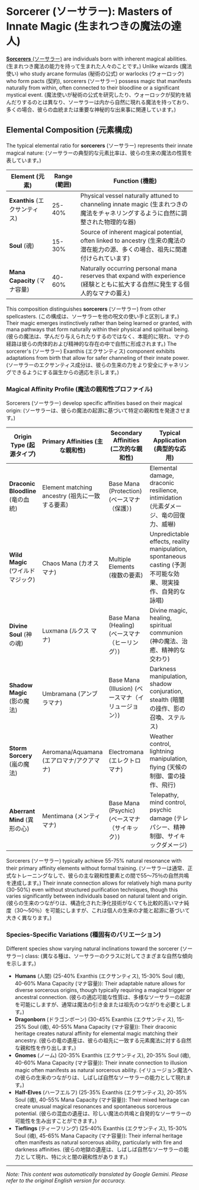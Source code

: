# **Sorcerer** (ソーサラー): Masters of Innate Magic (生まれつきの魔法の達人)

[**Sorcerers** (ソーサラー)](/codex/Classes/Sorcerer/Sorcerer.md) are individuals born with inherent magical abilities. (生まれつき魔法の能力を持って生まれた人々のことです。) Unlike wizards (魔法使い) who study arcane formulas (秘術の公式) or warlocks (ウォーロック) who form pacts (契約), sorcerers (ソーサラー) possess magic that manifests naturally from within, often connected to their bloodline or a significant mystical event. (魔法使いが秘術の公式を研究したり、ウォーロックが契約を結んだりするのとは異なり、ソーサラーは内から自然に現れる魔法を持っており、多くの場合、彼らの血統または重要な神秘的な出来事に関連しています。)

## Elemental Composition (元素構成)

The typical elemental ratio for **sorcerers** (ソーサラー) represents their innate magical nature: (ソーサラーの典型的な元素比率は、彼らの生来の魔法の性質を表しています。)

| Element (元素) | Range (範囲) | Function (機能) |
|---------|------------|----------|
| **Exanthis** (エクサンティス) | 25-40% | Physical vessel naturally attuned to channeling innate magic (生まれつきの魔法をチャネリングするように自然に調整された物理的な器) |
| **Soul** (魂) | 15-30% | Source of inherent magical potential, often linked to ancestry (生来の魔法の潜在能力の源、多くの場合、祖先に関連付けられています) |
| **Mana Capacity** (マナ容量) | 40-60% | Naturally occurring personal mana reserves that expand with experience (経験とともに拡大する自然に発生する個人的なマナの蓄え) |

This composition distinguishes **sorcerers** (ソーサラー) from other spellcasters. (この構成は、ソーサラーを他の呪文の使い手と区別します。) Their magic emerges instinctively rather than being learned or granted, with mana pathways that form naturally within their physical and spiritual being. (彼らの魔法は、学んだり与えられたりするのではなく、本能的に現れ、マナの経路は彼らの肉体的および精神的な存在の中で自然に形成されます。) The sorcerer's (ソーサラー) Exanthis (エクサンティス) component exhibits adaptations from birth that allow for safer channeling of their innate power. (ソーサラーのエクサンティス成分は、彼らの生来の力をより安全にチャネリングできるようにする誕生からの適応を示します。)

### Magical Affinity Profile (魔法の親和性プロファイル)

Sorcerers (ソーサラー) develop specific affinities based on their magical origin: (ソーサラーは、彼らの魔法の起源に基づいて特定の親和性を発達させます。)

| Origin Type (起源タイプ) | Primary Affinities (主な親和性) | Secondary Affinities (二次的な親和性) | Typical Application (典型的な応用) |
|--------------|-------------------|---------------------|---------------------|
| **Draconic Bloodline** (竜の血統) | Element matching ancestry (祖先に一致する要素) | Base Mana (Protection) (ベースマナ（保護）) | Elemental damage, draconic resilience, intimidation (元素ダメージ、竜の回復力、威嚇) |
| **Wild Magic** (ワイルドマジック) | Chaos Mana (カオスマナ) | Multiple Elements (複数の要素) | Unpredictable effects, reality manipulation, spontaneous casting (予測不可能な効果、現実操作、自発的な詠唱) |
| **Divine Soul** (神の魂) | Luxmana (ルクス マナ) | Base Mana (Healing) (ベースマナ（ヒーリング）) | Divine magic, healing, spiritual communion (神の魔法、治癒、精神的な交わり) |
| **Shadow Magic** (影の魔法) | Umbramana (アンブラマナ) | Base Mana (Illusion) (ベースマナ（イリュージョン）) | Darkness manipulation, shadow conjuration, stealth (暗闇の操作、影の召喚、ステルス) |
| **Storm Sorcery** (嵐の魔法) | Aeromana/Aquamana (エアロマナ/アクアマナ) | Electromana (エレクトロマナ) | Weather control, lightning manipulation, flying (天候の制御、雷の操作、飛行) |
| **Aberrant Mind** (異形の心) | Mentimana (メンティマナ) | Base Mana (Psychic) (ベースマナ（サイキック）) | Telepathy, mind control, psychic damage (テレパシー、精神制御、サイキックダメージ) |

Sorcerers (ソーサラー) typically achieve 55-75% natural resonance with their primary affinity elements without formal training. (ソーサラーは通常、正式なトレーニングなしで、彼らの主な親和性要素との間で55〜75％の自然共鳴を達成します。) Their innate connection allows for relatively high mana purity (30-50%) even without structured purification techniques, though this varies significantly between individuals based on natural talent and origin. (彼らの生来のつながりは、構造化された浄化技術がなくても比較的高いマナ純度（30〜50％）を可能にしますが、これは個人の生来の才能と起源に基づいて大きく異なります。)

### Species-Specific Variations (種固有のバリエーション)

Different species show varying natural inclinations toward the sorcerer (ソーサラー) class: (異なる種は、ソーサラーのクラスに対してさまざまな自然な傾向を示します。)

- **Humans** (人間) (25-40% Exanthis (エクサンティス), 15-30% Soul (魂), 40-60% Mana Capacity (マナ容量)): Their adaptable nature allows for diverse sorcerous origins, though typically requiring a magical trigger or ancestral connection. (彼らの適応可能な性質は、多様なソーサラーの起源を可能にしますが、通常は魔法の引き金または祖先のつながりを必要とします。)
- **Dragonborn** (ドラゴンボーン) (30-45% Exanthis (エクサンティス), 15-25% Soul (魂), 40-55% Mana Capacity (マナ容量)): Their draconic heritage creates natural affinity for elemental magic matching their ancestry. (彼らの竜の遺産は、彼らの祖先に一致する元素魔法に対する自然な親和性を作り出します。)
- **Gnomes** (ノーム) (20-35% Exanthis (エクサンティス), 20-35% Soul (魂), 40-60% Mana Capacity (マナ容量)): Their innate connection to illusion magic often manifests as natural sorcerous ability. (イリュージョン魔法への彼らの生来のつながりは、しばしば自然なソーサラーの能力として現れます。)
- **Half-Elves** (ハーフエルフ) (25-35% Exanthis (エクサンティス), 20-35% Soul (魂), 40-55% Mana Capacity (マナ容量)): Their mixed heritage can create unusual magical resonances and spontaneous sorcerous potential. (彼らの混血の遺産は、珍しい魔法の共鳴と自発的なソーサラーの可能性を生み出すことができます。)
- **Tieflings** (ティーフリング) (25-40% Exanthis (エクサンティス), 15-30% Soul (魂), 45-65% Mana Capacity (マナ容量)): Their infernal heritage often manifests as natural sorcerous ability, particularly with fire and darkness affinities. (彼らの地獄の遺産は、しばしば自然なソーサラーの能力として現れ、特に火と闇の親和性があります。)


---
_Note: This content was automatically translated by Google Gemini. Please refer to the original English version for accuracy._